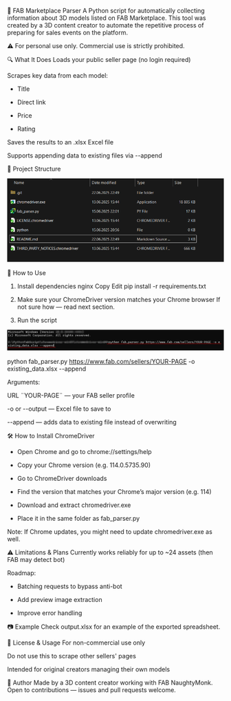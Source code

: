 🧵 FAB Marketplace Parser
A Python script for automatically collecting information about 3D models listed on FAB Marketplace.
This tool was created by a 3D content creator to automate the repetitive process of preparing for sales events on the platform.

⚠️ For personal use only. Commercial use is strictly prohibited.

🔍 What It Does
Loads your public seller page (no login required)

Scrapes key data from each model:

- Title

- Direct link

- Price

- Rating

Saves the results to an .xlsx Excel file

Supports appending data to existing files via --append

📁 Project Structure

![Screenshot](img/structure.png)

🚀 How to Use
1. Install dependencies
nginx
Copy
Edit
pip install -r requirements.txt
2. Make sure your ChromeDriver version matches your Chrome browser
If not sure how — read next section.

3. Run the script

![Screenshot](img/path.png)

python fab_parser.py https://www.fab.com/sellers/YOUR-PAGE -o existing_data.xlsx --append

Arguments:

URL ¨YOUR-PAGE¨ — your FAB seller profile

-o or --output — Excel file to save to

--append — adds data to existing file instead of overwriting

🛠 How to Install ChromeDriver
- Open Chrome and go to chrome://settings/help

- Copy your Chrome version (e.g. 114.0.5735.90)


- Go to ChromeDriver downloads

- Find the version that matches your Chrome’s major version (e.g. 114)


- Download and extract chromedriver.exe

- Place it in the same folder as fab_parser.py

Note: If Chrome updates, you might need to update chromedriver.exe as well.

⚠️ Limitations & Plans
Currently works reliably for up to ~24 assets (then FAB may detect bot)

Roadmap:


- Batching requests to bypass anti-bot


- Add preview image extraction


- Improve error handling

📷 Example
Check output.xlsx for an example of the exported spreadsheet.

📄 License & Usage
For non-commercial use only

Do not use this to scrape other sellers' pages

Intended for original creators managing their own models

👤 Author
Made by a 3D content creator working with FAB NaughtyMonk.
Open to contributions — issues and pull requests welcome.
